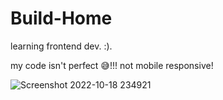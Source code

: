 # Build-Home

learning frontend dev. :).

my code isn't perfect 😅!!!
not mobile responsive!


![Screenshot 2022-10-18 234921](https://user-images.githubusercontent.com/101990655/196506729-4017a427-cc3b-4fee-bca0-325ca5d9bbe9.png)

